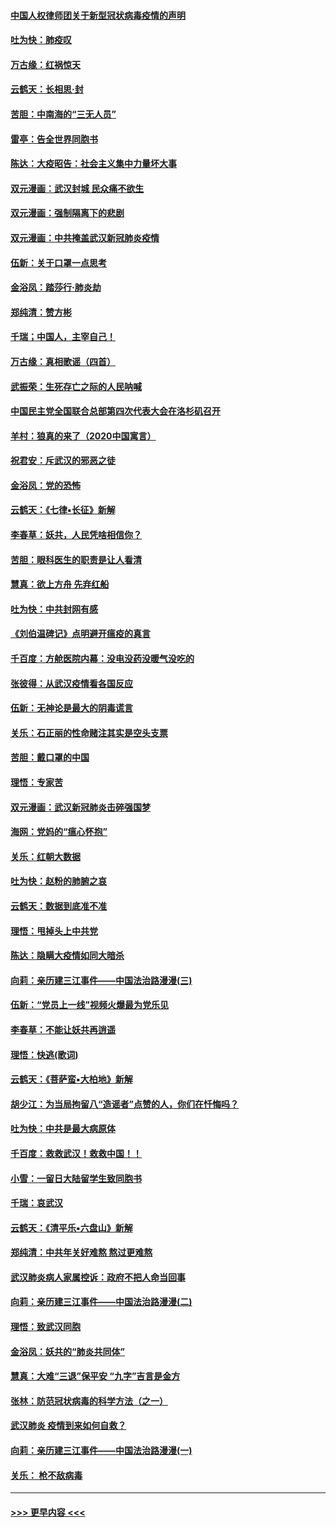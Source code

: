 #### [中国人权律师团关于新型冠状病毒疫情的声明](../pages/nsc993/n11864249.md?t=02130333) 
#### [吐为快：肺疫叹](../pages/nsc993/n11864027.md?t=02130333) 
#### [万古缘：红祸惊天](../pages/nsc993/n11864079.md?t=02130333) 
#### [云鹤天：长相思‧封](../pages/nsc993/n11864006.md?t=02130333) 
#### [苦胆：中南海的“三无人员”](../pages/nsc993/n11862997.md?t=02130333) 
#### [雷亭：告全世界同胞书](../pages/nsc993/n11862572.md?t=02130333) 
#### [陈达：大疫昭告：社会主义集中力量坏大事](../pages/nsc993/n11859419.md?t=02130333) 
#### [双元漫画：武汉封城 民众痛不欲生](../pages/nsc993/n11859287.md?t=02130333) 
#### [双元漫画：强制隔离下的悲剧](../pages/nsc993/n11859244.md?t=02130333) 
#### [双元漫画：中共掩盖武汉新冠肺炎疫情](../pages/nsc993/n11858249.md?t=02130333) 
#### [伍新：关于口罩一点思考](../pages/nsc993/n11859195.md?t=02130333) 
#### [金浴凤：踏莎行‧肺炎劫](../pages/nsc993/n11858227.md?t=02130333) 
#### [郑纯清：赞方彬](../pages/nsc993/n11856803.md?t=02130333) 
#### [千瑞；中国人，主宰自己！](../pages/nsc993/n11856793.md?t=02130333) 
#### [万古缘：真相歌谣（四首）](../pages/nsc993/n11856263.md?t=02130333) 
#### [武振荣：生死存亡之际的人民呐喊](../pages/nsc993/n11856256.md?t=02130333) 
#### [中国民主党全国联合总部第四次代表大会在洛杉矶召开](../pages/nsc993/n11856344.md?t=02130333) 
#### [羊村：狼真的来了（2020中国寓言）](../pages/nsc993/n11856229.md?t=02130333) 
#### [祝君安：斥武汉的邪恶之徒](../pages/nsc993/n11855861.md?t=02130333) 
#### [金浴凤：党的恐怖](../pages/nsc993/n11855849.md?t=02130333) 
#### [云鹤天：《七律▪长征》新解](../pages/nsc993/n11855479.md?t=02130333) 
#### [李春草：妖共，人民凭啥相信你？](../pages/nsc993/n11855196.md?t=02130333) 
#### [苦胆：眼科医生的职责是让人看清](../pages/nsc993/n11853840.md?t=02130333) 
#### [慧真：欲上方舟 先弃红船](../pages/nsc993/n11853483.md?t=02130333) 
#### [吐为快：中共封网有感](../pages/nsc993/n11852575.md?t=02130333) 
#### [《刘伯温碑记》点明避开瘟疫的真言](../pages/nsc993/n11852128.md?t=02130333) 
#### [千百度：方舱医院内幕：没电没药没暖气没吃的](../pages/nsc993/n11850211.md?t=02130333) 
#### [张彼得：从武汉疫情看各国反应](../pages/nsc993/n11850102.md?t=02130333) 
#### [伍新：无神论是最大的阴毒谎言](../pages/nsc993/n11846129.md?t=02130333) 
#### [关乐：石正丽的性命赌注其实是空头支票](../pages/nsc993/n11846109.md?t=02130333) 
#### [苦胆：戴口罩的中国](../pages/nsc993/n11845576.md?t=02130333) 
#### [理悟：专家苦](../pages/nsc993/n11845564.md?t=02130333) 
#### [双元漫画：武汉新冠肺炎击碎强国梦](../pages/nsc993/n11843320.md?t=02130333) 
#### [海网：党妈的“瘟心怀抱”](../pages/nsc993/n11840740.md?t=02130333) 
#### [关乐：红朝大数据](../pages/nsc993/n11840675.md?t=02130333) 
#### [吐为快：赵粉的肺腑之哀](../pages/nsc993/n11840618.md?t=02130333) 
#### [云鹤天：数据到底准不准](../pages/nsc993/n11840325.md?t=02130333) 
#### [理悟：甩掉头上中共党](../pages/nsc993/n11838826.md?t=02130333) 
#### [陈达：隐瞒大疫情如同大暗杀](../pages/nsc993/n11838771.md?t=02130333) 
#### [向莉：亲历建三江事件——中国法治路漫漫(三)](../pages/nsc993/n11831825.md?t=02130333) 
#### [伍新：“党员上一线”视频火爆最为党乐见](../pages/nsc993/n11838200.md?t=02130333) 
#### [李春草：不能让妖共再逍遥](../pages/nsc993/n11838102.md?t=02130333) 
#### [理悟：快逃(歌词)](../pages/nsc993/n11838083.md?t=02130333) 
#### [云鹤天：《菩萨蛮▪大柏地》新解](../pages/nsc993/n11838059.md?t=02130333) 
#### [胡少江：为当局拘留八“造谣者”点赞的人，你们在忏悔吗？](../pages/nsc993/n11836801.md?t=02130333) 
#### [吐为快：中共是最大病原体](../pages/nsc993/n11836748.md?t=02130333) 
#### [千百度：救救武汉！救救中国！！](../pages/nsc993/n11836145.md?t=02130333) 
#### [小雪：一留日大陆留学生致同胞书](../pages/nsc993/n11834624.md?t=02130333) 
#### [千瑞：哀武汉](../pages/nsc993/n11833647.md?t=02130333) 
#### [云鹤天：《清平乐▪六盘山》新解](../pages/nsc993/n11833611.md?t=02130333) 
#### [郑纯清：中共年关好难熬 熬过更难熬](../pages/nsc993/n11833489.md?t=02130333) 
#### [武汉肺炎病人家属控诉：政府不把人命当回事](../pages/nsc993/n11833205.md?t=02130333) 
#### [向莉：亲历建三江事件——中国法治路漫漫(二)](../pages/nsc993/n11829102.md?t=02130333) 
#### [理悟：致武汉同胞](../pages/nsc993/n11831522.md?t=02130333) 
#### [金浴凤：妖共的“肺炎共同体”](../pages/nsc993/n11829448.md?t=02130333) 
#### [慧真：大难“三退”保平安 “九字”吉言是金方](../pages/nsc993/n11829501.md?t=02130333) 
#### [张林：防范冠状病毒的科学方法（之一）](../pages/nsc993/n11828618.md?t=02130333) 
#### [武汉肺炎 疫情到来如何自救？](../pages/nsc993/n11827632.md?t=02130333) 
#### [向莉：亲历建三江事件——中国法治路漫漫(一)](../pages/nsc993/n11827190.md?t=02130333) 
#### [关乐： 枪不敌病毒](../pages/nsc993/n11826746.md?t=02130333) 

----
#### [ >>> 更早内容 <<< ](../indexes/nsc993-earlier.md)
